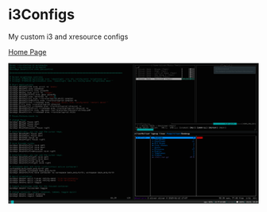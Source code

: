 # i3Configs
My custom i3 and xresource configs

[Home Page](https://oliverheib.github.io)

![i3 Style](i3Configworkspase.png)
